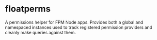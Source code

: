 # floatperms
A permissions helper for FPM Node apps. Provides both a global and namespaced instances used to track registered permission providers and cleanly make queries against them.
